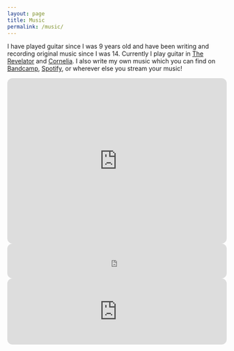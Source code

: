 ```yaml
---
layout: page
title: Music
permalink: /music/
---
```


I have played guitar since I was 9 years old and have been writing and recording original music since I was 14. Currently I play guitar in [The Revelator](https://open.spotify.com/artist/6w1fuAeAxwKWocPmiTfWQI?si=7-elOSujQGyRuRDvxSR4SA) and [Cornelia](https://open.spotify.com/artist/3iXFfkoXV0cIF8qD8hkIQd?si=5omnLBDbSPe51tEeuC3-iQ). I also write my own music which you can find on [Bandcamp](https://acjones.bandcamp.com/), [Spotify](https://open.spotify.com/artist/6CzMTY7JbnR09IbsIoI3rj?si=Watb3Oe5QbaLIQseWbBgsg), or wherever else you stream your music!

<iframe style="border-radius:12px" src="https://open.spotify.com/embed/artist/6CzMTY7JbnR09IbsIoI3rj?utm_source=generator" width="100%" height="380" frameBorder="0" allowfullscreen="" allow="autoplay; clipboard-write; encrypted-media; fullscreen; picture-in-picture" loading="lazy"></iframe>

<iframe style="border-radius:12px" src="https://open.spotify.com/embed/artist/6w1fuAeAxwKWocPmiTfWQI?utm_source=generator" width="100%" height="80" frameBorder="0" allowfullscreen="" allow="autoplay; clipboard-write; encrypted-media; fullscreen; picture-in-picture" loading="lazy"></iframe>

<iframe style="border-radius:12px" src="https://open.spotify.com/embed/track/08YWpiRN53AinJqTc6YViM?utm_source=generator" width="100%" height="152" frameBorder="0" allowfullscreen="" allow="autoplay; clipboard-write; encrypted-media; fullscreen; picture-in-picture" loading="lazy"></iframe>

